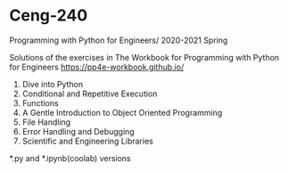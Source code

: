 # Ceng-240
Programming with Python for Engineers/ 2020-2021 Spring

Solutions of the exercises in The Workbook for Programming with Python for Engineers
https://pp4e-workbook.github.io/

1. Dive into Python
2. Conditional and Repetitive Execution
3. Functions
4. A Gentle Introduction to Object Oriented Programming
5. File Handling
6. Error Handling and Debugging
7. Scientific and Engineering Libraries

*.py and *.ipynb(coolab) versions
